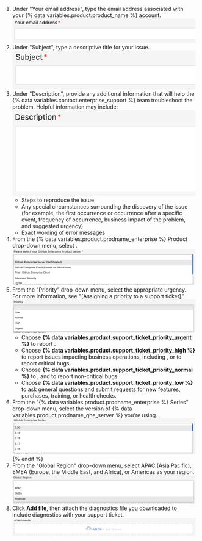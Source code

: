 1. Under "Your email address", type the email address associated with your {% data variables.product.product_name %} account.
  ![Your email address field](/assets/images/enterprise/support/support-ticket-email-address-field.png)
1. Under "Subject", type a descriptive title for your issue.
  ![Subject field](/assets/images/enterprise/support/support-ticket-subject-field.png)
1. Under "Description", provide any additional information that will help the {% data variables.contact.enterprise_support %} team troubleshoot the problem. Helpful information may include:
    ![Description field](/assets/images/enterprise/support/support-ticket-description-field.png)
    - Steps to reproduce the issue
    - Any special circumstances surrounding the discovery of the issue (for example, the first occurrence or occurrence after a specific event, frequency of occurrence, business impact of the problem, and suggested urgency)
    - Exact wording of error messages
1. From the {% data variables.product.prodname_enterprise %} Product drop-down menu, select .
  ![Priority drop-down menu](/assets/images/enterprise/support/support-ticket-ghe-product.png)
1. From the "Priority" drop-down menu, select the appropriate urgency. For more information, see "[Assigning a priority to a support ticket]."
    ![Priority drop-down menu](/assets/images/enterprise/support/support-ticket-priority.png)
    - Choose **{% data variables.product.support_ticket_priority_urgent %}** to report .
    - Choose **{% data variables.product.support_ticket_priority_high %}** to report issues impacting business operations, including , or to report critical bugs.
    - Choose **{% data variables.product.support_ticket_priority_normal %}** to , and to report non-critical bugs.
    - Choose **{% data variables.product.support_ticket_priority_low %}** to ask general questions and submit requests for new features, purchases, training, or health checks.
1. From the "{% data variables.product.prodname_enterprise %} Series" drop-down menu, select the version of {% data variables.product.prodname_ghe_server %} you're using.
  ![{% data variables.product.prodname_enterprise %} Series drop-down menu](/assets/images/enterprise/support/support-ticket-ghes-series.png)
{% endif %}
1. From the "Global Region" drop-down menu, select APAC (Asia Pacific), EMEA (Europe, the Middle East, and Africa), or Americas as your region.
  ![Global Region drop-down menu](/assets/images/enterprise/support/support-ticket-global-region.png)
1. Click **Add file**, then attach the diagnostics file you downloaded to include diagnostics with your support ticket.
  ![Add file button](/assets/images/enterprise/support/support-ticket-add-file.png)
